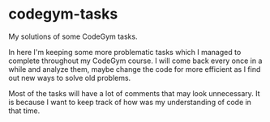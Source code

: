 # codegym-tasks
My solutions of some CodeGym tasks.

In here I'm keeping some more problematic tasks which I managed to complete throughout my CodeGym course. 
I will come back every once in a while and analyze them, maybe change the code for more efficient as I find out new ways to solve old problems.

Most of the tasks will have a lot of comments that may look unnecessary. It is because I want to keep track of how was my understanding of code in that time.
